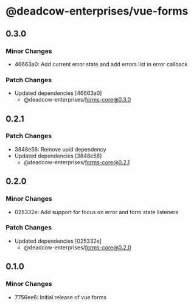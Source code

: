 # @deadcow-enterprises/vue-forms

## 0.3.0

### Minor Changes

- 46663a0: Add current error state and add errors list in error callback

### Patch Changes

- Updated dependencies [46663a0]
  - @deadcow-enterprises/forms-core@0.3.0

## 0.2.1

### Patch Changes

- 3848e58: Remove uuid dependency
- Updated dependencies [3848e58]
  - @deadcow-enterprises/forms-core@0.2.1

## 0.2.0

### Minor Changes

- 025332e: Add support for focus on error and form state listeners

### Patch Changes

- Updated dependencies [025332e]
  - @deadcow-enterprises/forms-core@0.2.0

## 0.1.0

### Minor Changes

- 7756ee6: Initial release of vue forms
